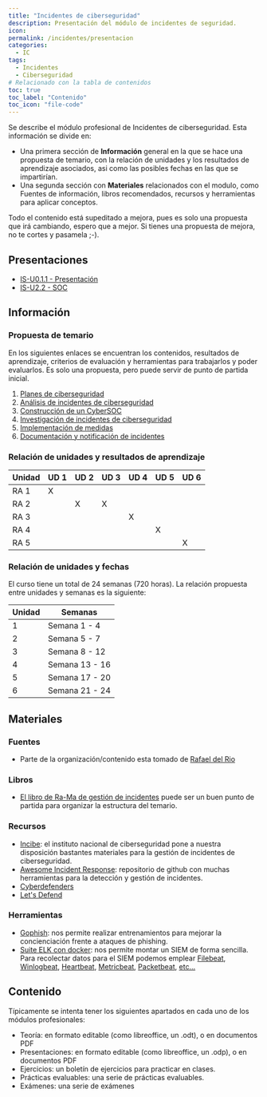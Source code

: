 ```yaml
---
title: "Incidentes de ciberseguridad"
description: Presentación del módulo de incidentes de seguridad. 
icon: 
permalink: /incidentes/presentacion
categories:
  - IC
tags:
  - Incidentes
  - Ciberseguridad
# Relacionado con la tabla de contenidos
toc: true
toc_label: "Contenido"
toc_icon: "file-code"
---
```



Se describe el módulo profesional de Incidentes de ciberseguridad. Esta información se divide en: 

* Una primera sección de **Información** general en la que se hace una propuesta de temario, con la relación de unidades y los resultados de aprendizaje asociados, asi como las posibles fechas en las que se impartirían. 
* Una segunda sección con **Materiales** relacionados con el modulo, como Fuentes de información, libros recomendados, recursos y herramientas para aplicar conceptos. 

Todo el contenido está supeditado a mejora, pues es solo una propuesta que irá cambiando, espero que a mejor. Si tienes una propuesta de mejora, no te cortes y pasamela ;-).

## Presentaciones

* [IS-U0.1.1 - Presentación](https://revilofe.github.io/slides/IS-U0.1.1.-Presentacion.html)
* [IS-U2.2 - SOC](https://revilofe.github.io/slides/IS-U2.2.-SOC.html)

## Información

### Propuesta de temario

En los siguientes enlaces se encuentran los contenidos, resultados de aprendizaje, criterios de evaluación y herramientas para trabajarlos y poder evaluarlos. Es solo una propuesta, pero puede servir de punto de partida inicial.

1. [Planes de ciberseguridad](page-1/)
2. [Análisis de incidentes de ciberseguridad](page-2/)
3. [Construcción de un CyberSOC](page-3/)
4. [Investigación de incidentes de ciberseguridad](page-4/)
5. [Implementación de medidas](page-5/)
6. [Documentación y notificación de incidentes](page-6/)

### Relación de unidades y resultados de aprendizaje

| Unidad | UD 1 | UD 2 | UD 3 | UD 4 | UD 5 | UD 6 |
| ------ | ---- | ---- | ---- | ---- | ---- | ---- |
| RA 1   | X    |      |      |      |      |      |
| RA 2   |      | X    | X    |      |      |      |
| RA 3   |      |      |      | X    |      |      |
| RA 4   |      |      |      |      | X    |      |
| RA 5   |      |      |      |      |      | X    |

### Relación de unidades y fechas

El curso tiene un total de 24 semanas (720 horas). La relación propuesta entre unidades y semanas es la siguiente:

| Unidad | Semanas        |
| ------ | -------------- |
| 1      | Semana 1 - 4   |
| 2      | Semana 5 - 7   |
| 3      | Semana 8 - 12  |
| 4      | Semana 13 - 16 |
| 5      | Semana 17 - 20 |
| 6      | Semana 21 - 24 |

## Materiales

### Fuentes

- Parte de la organización/contenido esta tomado de [Rafael del Rio](https://rafaeldelrio.github.io/)


### Libros

- [El libro de Ra-Ma de gestión de incidentes](https://www.ra-ma.es/libro/gestion-de-incidentes-de-ciberseguridad_139033/) puede ser un buen punto de partida para organizar la estructura del temario.


### Recursos

- [Incibe](https://www.incibe.es/protege-tu-empresa/tematicas/gestion-incidentes-seguridad): el instituto nacional de ciberseguridad pone a nuestra disposición bastantes materiales para la gestión de incidentes de ciberseguridad.
- [Awesome Incident Response](https://github.com/meirwah/awesome-incident-response): repositorio de github con muchas herramientas para la detección y gestión de incidentes.
- [Cyberdefenders](https://cyberdefenders.org/)
- [Let's Defend](https://letsdefend.io/)

### Herramientas

- [Gophish](https://getgophish.com/): nos permite realizar entrenamientos para mejorar la concienciación frente a ataques de phishing.
- [Suite ELK con docker](https://hub.docker.com/r/sebp/elk/tags): nos permite montar un SIEM de forma sencilla. Para recolectar datos para el SIEM podemos emplear [Filebeat](https://www.elastic.co/es/beats/filebeat), [Winlogbeat](https://www.elastic.co/es/beats/winlogbeat), [Heartbeat](https://www.elastic.co/es/beats/heartbeat), [Metricbeat](https://www.elastic.co/es/beats/metricbeat), [Packetbeat](https://www.elastic.co/es/beats/packetbeat), [etc...](https://www.elastic.co/es/beats/)

## Contenido

Típicamente se intenta tener los siguientes apartados en cada uno de los módulos profesionales:

- Teoría: en formato editable (como libreoffice, un .odt), o en documentos PDF
- Presentaciones: en formato editable (como libreoffice, un .odp), o en documentos PDF
- Ejercicios: un boletín de ejercicios para practicar en clases.
- Prácticas evaluables: una serie de prácticas evaluables.
- Exámenes: una serie de exámenes
